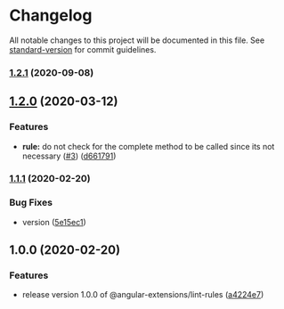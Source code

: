 # Changelog

All notable changes to this project will be documented in this file. See [standard-version](https://github.com/conventional-changelog/standard-version) for commit guidelines.

### [1.2.1](https://github.com/angular-extensions/lint-rules/compare/v1.2.0...v1.2.1) (2020-09-08)

## [1.2.0](https://github.com/angular-extensions/lint-rules/compare/v1.1.1...v1.2.0) (2020-03-12)


### Features

* **rule:** do not check for the complete method to be called since its not necessary ([#3](https://github.com/angular-extensions/lint-rules/issues/3)) ([d661791](https://github.com/angular-extensions/lint-rules/commit/d6617911eece011ddb07fec5ecde4cef79e28800))

### [1.1.1](https://github.com/angular-extensions/lint-rules/compare/v1.0.0...v1.1.1) (2020-02-20)


### Bug Fixes

* version ([5e15ec1](https://github.com/angular-extensions/lint-rules/commit/5e15ec10915e293e61a2c677df1c5d1efee27a8a))

## 1.0.0 (2020-02-20)


### Features

* release version 1.0.0 of @angular-extensions/lint-rules ([a4224e7](https://github.com/angular-extensions/lint-rules/commit/a4224e75ad7f41a63c40b0e322a293fcf48a5851))
